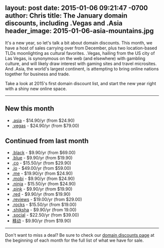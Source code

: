 layout: post
date: 2015-01-06 09:21:47 -0700
author: Chris
title: The January domain discounts, including .Vegas and .Asia
header_image: 2015-01-06-asia-mountains.jpg
----

<!-- excerpt -->

It's a new year, so let's talk a bit about domain discounts. This month, we have a host of sales carrying over from December, plus two location-based TLDs moonlighting as cultural favorites. .Vegas, hailing from the US city of Las Vegas, is synonymous on the web (and elsewhere) with gambling culture, and will likely draw interest with gaming sites and travel microsites. And .Asia, the world's largest continent, is attempting to bring online nations together for business and trade. 

Take a look at 2015's first domain discount list, and start the new year right with a shiny new online space.

<!-- /excerpt -->

***

## New this month

+ [.asia](https://iwantmyname.com/domains/dot-asia) - $14.90/yr (from $24.90)
+ [.vegas](https://iwantmyname.com/domains/dot-vegas) - $24.90/yr (from $79.00)

## Continued from last month

+ [.black](https://iwantmyname.com/domains/dot-black) - $9.90/yr (from $69.00)
+ [.blue](https://iwantmyname.com/domains/dot-blue) - $9.90/yr (from $19.90)
+ [.co](https://iwantmyname.com/domains/dot-co) - $15.50/yr (from $29.90)
+ [.io](https://iwantmyname.com/domains/dot-io) - $49.00/yr (from $59.00)
+ [.me](https://iwantmyname.com/domains/dot-me) - $19.90/yr (from $24.90)
+ [.mobi](https://iwantmyname.com/domains/dot-mobi) - $9.90/yr (from $24.90)
+ [.ninja](https://iwantmyname.com/domains/dot-ninja) - $15.50/yr (from $24.90)
+ [.pink](https://iwantmyname.com/domains/dot-pink) - $9.90/yr (from $19.90)
+ [.red](https://iwantmyname.com/domains/dot-red) - $9.90/yr (from $19.90)
+ [.reviews](https://iwantmyname.com/domains/dot-reviews) - $19.00/yr (from $29.00)
+ [.rocks](https://iwantmyname.com/domains/dot-rocks) - $15.50/yr (from $19.00)
+ [.shiksha](https://iwantmyname.com/domains/dot-shiksha) - $9.90/yr (from 19.00)
+ [.social](https://iwantmyname.com/domains/dot-social) - $22.50/yr (from $39.00)
+ [移动](https://iwantmyname.com/domains/dot-移动) - $9.90/yr (from $19.90)

***

Don't want to miss a deal? Be sure to check our [domain discounts page](https://iwantmyname.com/domains/special-offer) at the beginning of each month for the full list of what we have for sale. 